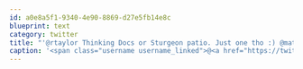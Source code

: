 ```yaml
---
id: a0e8a5f1-9340-4e90-8869-d27e5fb14e8c
blueprint: text
category: twitter
title: "'@rtaylor Thinking Docs or Sturgeon patio. Just one tho :) @mattashwood"
caption: '<span class="username username_linked">@<a href="https://twitter.com/rtaylor" title="Elon Musk">rtaylor</a></span> Thinking Docs or Sturgeon patio. Just one tho :) <span class="username username_linked">@<a href="https://twitter.com/mattashwood" title="Matt Ashwood">mattashwood</a></span>'
---
```

